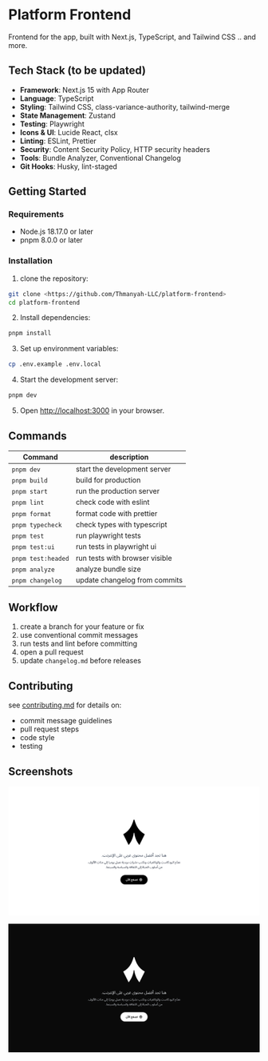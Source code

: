 # Platform Frontend

Frontend for the app, built with Next.js, TypeScript, and Tailwind CSS .. and more.

## Tech Stack (to be updated)

- **Framework**: Next.js 15 with App Router
- **Language**: TypeScript
- **Styling**: Tailwind CSS, class-variance-authority, tailwind-merge
- **State Management**: Zustand
- **Testing**: Playwright
- **Icons & UI**: Lucide React, clsx
- **Linting**: ESLint, Prettier
- **Security**: Content Security Policy, HTTP security headers
- **Tools**: Bundle Analyzer, Conventional Changelog
- **Git Hooks**: Husky, lint-staged

## Getting Started

### Requirements

- Node.js 18.17.0 or later
- pnpm 8.0.0 or later

### Installation

1. clone the repository:

```bash
git clone <https://github.com/Thmanyah-LLC/platform-frontend>
cd platform-frontend
```

2. Install dependencies:

```bash
pnpm install
```

3. Set up environment variables:

```bash
cp .env.example .env.local
```

4. Start the development server:

```bash
pnpm dev
```

5. Open [http://localhost:3000](http://localhost:3000) in your browser.

## Commands

| Command            | description                    |
| ------------------ | ------------------------------ |
| `pnpm dev`         | start the development server   |
| `pnpm build`       | build for production           |
| `pnpm start`       | run the production server      |
| `pnpm lint`        | check code with eslint         |
| `pnpm format`      | format code with prettier      |
| `pnpm typecheck`   | check types with typescript    |
| `pnpm test`        | run playwright tests           |
| `pnpm test:ui`     | run tests in playwright ui     |
| `pnpm test:headed` | run tests with browser visible |
| `pnpm analyze`     | analyze bundle size            |
| `pnpm changelog`   | update changelog from commits  |

## Workflow

1. create a branch for your feature or fix
2. use conventional commit messages
3. run tests and lint before committing
4. open a pull request
5. update `changelog.md` before releases

## Contributing

see [contributing.md](contributing.md) for details on:

- commit message guidelines
- pull request steps
- code style
- testing

## Screenshots

![Platform Frontend Screenshot](/public/assets/sample-light.png)

![Platform Frontend Screenshot](/public/assets/sample-dark.png)
